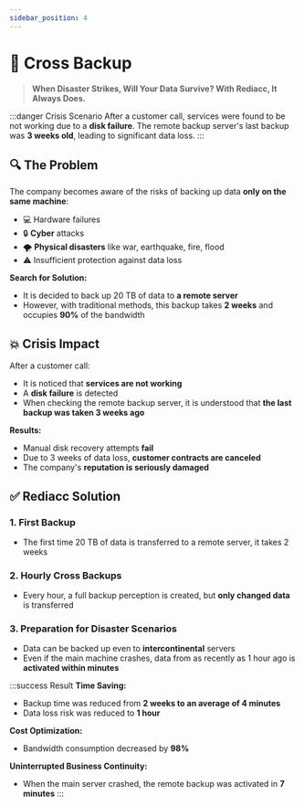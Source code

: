 ```yaml
---
sidebar_position: 4
---
```


# 🔄 Cross Backup

> **When Disaster Strikes, Will Your Data Survive? With Rediacc, It Always Does.**

:::danger Crisis Scenario
After a customer call, services were found to be not working due to a **disk failure**. The remote backup server's last backup was **3 weeks old**, leading to significant data loss.
:::

## 🔍 The Problem

The company becomes aware of the risks of backing up data **only on the same machine**:
* 💻 Hardware failures
* 🔒 **Cyber** attacks
* 🌪️ **Physical disasters** like war, earthquake, fire, flood
* ⚠️ Insufficient protection against data loss

**Search for Solution:**
* It is decided to back up 20 TB of data to **a remote server**
* However, with traditional methods, this backup takes **2 weeks** and occupies **90%** of the bandwidth

## 💥 Crisis Impact

After a customer call:
* It is noticed that **services are not working**
* A **disk failure** is detected
* When checking the remote backup server, it is understood that **the last backup was taken 3 weeks ago**

**Results:**
* Manual disk recovery attempts **fail**
* Due to 3 weeks of data loss, **customer contracts are canceled**
* The company's **reputation is seriously damaged**

## ✅ Rediacc Solution

### 1. **First Backup**
* The first time 20 TB of data is transferred to a remote server, it takes 2 weeks

### 2. **Hourly Cross Backups**
* Every hour, a full backup perception is created, but **only changed data** is transferred

### 3. **Preparation for Disaster Scenarios**
* Data can be backed up even to **intercontinental** servers
* Even if the main machine crashes, data from as recently as 1 hour ago is **activated within minutes**

:::success Result
**Time Saving:**
* Backup time was reduced from **2 weeks to an average of 4 minutes**
* Data loss risk was reduced to **1 hour**

**Cost Optimization:**
* Bandwidth consumption decreased by **98%**

**Uninterrupted Business Continuity:**
* When the main server crashed, the remote backup was activated in **7 minutes**
:::